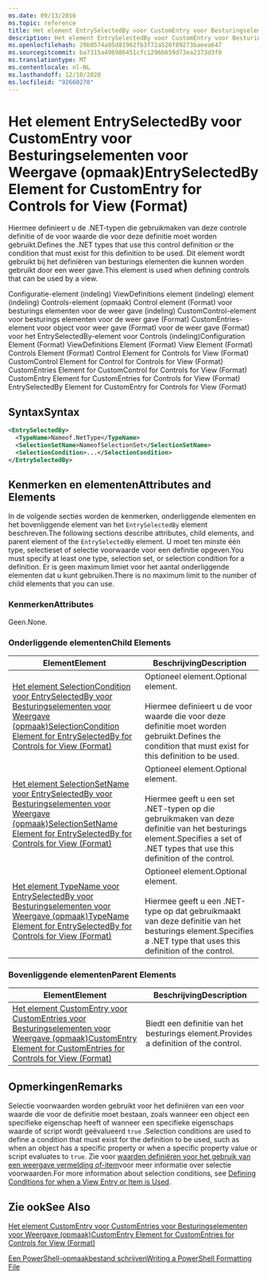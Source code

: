 ```yaml
---
ms.date: 09/13/2016
ms.topic: reference
title: Het element EntrySelectedBy voor CustomEntry voor Besturingselementen voor Weergave (opmaak)
description: Het element EntrySelectedBy voor CustomEntry voor Besturingselementen voor Weergave (opmaak)
ms.openlocfilehash: 29b0574a95d81962fb3f72a526f89273baeea647
ms.sourcegitcommit: ba7315a496986451cfc1296b659d73ea2373d3f0
ms.translationtype: MT
ms.contentlocale: nl-NL
ms.lasthandoff: 12/10/2020
ms.locfileid: "92660270"
---
```

# <a name="entryselectedby-element-for-customentry-for-controls-for-view-format"></a><span data-ttu-id="24afd-103">Het element EntrySelectedBy voor CustomEntry voor Besturingselementen voor Weergave (opmaak)</span><span class="sxs-lookup"><span data-stu-id="24afd-103">EntrySelectedBy Element for CustomEntry for Controls for View (Format)</span></span>

<span data-ttu-id="24afd-104">Hiermee definieert u de .NET-typen die gebruikmaken van deze controle definitie of de voor waarde die voor deze definitie moet worden gebruikt.</span><span class="sxs-lookup"><span data-stu-id="24afd-104">Defines the .NET types that use this control definition or the condition that must exist for this definition to be used.</span></span> <span data-ttu-id="24afd-105">Dit element wordt gebruikt bij het definiëren van besturings elementen die kunnen worden gebruikt door een weer gave.</span><span class="sxs-lookup"><span data-stu-id="24afd-105">This element is used when defining controls that can be used by a view.</span></span>

<span data-ttu-id="24afd-106">Configuratie-element (indeling) ViewDefinitions element (indeling) element (indeling) Controls-element (opmaak) Control element (Format) voor besturings elementen voor de weer gave (indeling) CustomControl-element voor besturings elementen voor de weer gave (Format) CustomEntries-element voor object voor weer gave (Format) voor de weer gave (Format) voor het EntrySelectedBy-element voor Controls (indeling)</span><span class="sxs-lookup"><span data-stu-id="24afd-106">Configuration Element (Format) ViewDefinitions Element (Format) View Element (Format) Controls Element (Format) Control Element for Controls for View (Format) CustomControl Element for Control for Controls for View (Format) CustomEntries Element for CustomControl for Controls for View (Format) CustomEntry Element for CustomEntries for Controls for View (Format) EntrySelectedBy Element for CustomEntry for Controls for View (Format)</span></span>

## <a name="syntax"></a><span data-ttu-id="24afd-107">Syntax</span><span class="sxs-lookup"><span data-stu-id="24afd-107">Syntax</span></span>

```xml
<EntrySelectedBy>
  <TypeName>Nameof.NetType</TypeName>
  <SelectionSetName>NameofSelectionSet</SelectionSetName>
  <SelectionCondition>...</SelectionCondition>
</EntrySelectedBy>
```

## <a name="attributes-and-elements"></a><span data-ttu-id="24afd-108">Kenmerken en elementen</span><span class="sxs-lookup"><span data-stu-id="24afd-108">Attributes and Elements</span></span>

<span data-ttu-id="24afd-109">In de volgende secties worden de kenmerken, onderliggende elementen en het bovenliggende element van het `EntrySelectedBy` element beschreven.</span><span class="sxs-lookup"><span data-stu-id="24afd-109">The following sections describe attributes, child elements, and parent element of the `EntrySelectedBy` element.</span></span> <span data-ttu-id="24afd-110">U moet ten minste één type, selectieset of selectie voorwaarde voor een definitie opgeven.</span><span class="sxs-lookup"><span data-stu-id="24afd-110">You must specify at least one type, selection set, or selection condition for a definition.</span></span> <span data-ttu-id="24afd-111">Er is geen maximum limiet voor het aantal onderliggende elementen dat u kunt gebruiken.</span><span class="sxs-lookup"><span data-stu-id="24afd-111">There is no maximum limit to the number of child elements that you can use.</span></span>

### <a name="attributes"></a><span data-ttu-id="24afd-112">Kenmerken</span><span class="sxs-lookup"><span data-stu-id="24afd-112">Attributes</span></span>

<span data-ttu-id="24afd-113">Geen.</span><span class="sxs-lookup"><span data-stu-id="24afd-113">None.</span></span>

### <a name="child-elements"></a><span data-ttu-id="24afd-114">Onderliggende elementen</span><span class="sxs-lookup"><span data-stu-id="24afd-114">Child Elements</span></span>

|<span data-ttu-id="24afd-115">Element</span><span class="sxs-lookup"><span data-stu-id="24afd-115">Element</span></span>|<span data-ttu-id="24afd-116">Beschrijving</span><span class="sxs-lookup"><span data-stu-id="24afd-116">Description</span></span>|
|-------------|-----------------|
|[<span data-ttu-id="24afd-117">Het element SelectionCondition voor EntrySelectedBy voor Besturingselementen voor Weergave (opmaak)</span><span class="sxs-lookup"><span data-stu-id="24afd-117">SelectionCondition Element for EntrySelectedBy for Controls for View (Format)</span></span>](./selectioncondition-element-for-entryselectedby-for-controls-for-view-format.md)|<span data-ttu-id="24afd-118">Optioneel element.</span><span class="sxs-lookup"><span data-stu-id="24afd-118">Optional element.</span></span><br /><br /> <span data-ttu-id="24afd-119">Hiermee definieert u de voor waarde die voor deze definitie moet worden gebruikt.</span><span class="sxs-lookup"><span data-stu-id="24afd-119">Defines the condition that must exist for this definition to be used.</span></span>|
|[<span data-ttu-id="24afd-120">Het element SelectionSetName voor EntrySelectedBy voor Besturingselementen voor Weergave (opmaak)</span><span class="sxs-lookup"><span data-stu-id="24afd-120">SelectionSetName Element for EntrySelectedBy for Controls for View (Format)</span></span>](./selectionsetname-element-for-entryselectedby-for-controls-for-view-format.md)|<span data-ttu-id="24afd-121">Optioneel element.</span><span class="sxs-lookup"><span data-stu-id="24afd-121">Optional element.</span></span><br /><br /> <span data-ttu-id="24afd-122">Hiermee geeft u een set .NET-typen op die gebruikmaken van deze definitie van het besturings element.</span><span class="sxs-lookup"><span data-stu-id="24afd-122">Specifies a set of .NET types that use this definition of the control.</span></span>|
|[<span data-ttu-id="24afd-123">Het element TypeName voor EntrySelectedBy voor Besturingselementen voor Weergave (opmaak)</span><span class="sxs-lookup"><span data-stu-id="24afd-123">TypeName Element for EntrySelectedBy for Controls for View (Format)</span></span>](./typename-element-for-entryselectedby-for-controls-for-view-format.md)|<span data-ttu-id="24afd-124">Optioneel element.</span><span class="sxs-lookup"><span data-stu-id="24afd-124">Optional element.</span></span><br /><br /> <span data-ttu-id="24afd-125">Hiermee geeft u een .NET-type op dat gebruikmaakt van deze definitie van het besturings element.</span><span class="sxs-lookup"><span data-stu-id="24afd-125">Specifies a .NET type that uses this definition of the control.</span></span>|

### <a name="parent-elements"></a><span data-ttu-id="24afd-126">Bovenliggende elementen</span><span class="sxs-lookup"><span data-stu-id="24afd-126">Parent Elements</span></span>

|<span data-ttu-id="24afd-127">Element</span><span class="sxs-lookup"><span data-stu-id="24afd-127">Element</span></span>|<span data-ttu-id="24afd-128">Beschrijving</span><span class="sxs-lookup"><span data-stu-id="24afd-128">Description</span></span>|
|-------------|-----------------|
|[<span data-ttu-id="24afd-129">Het element CustomEntry voor CustomEntries voor Besturingselementen voor Weergave (opmaak)</span><span class="sxs-lookup"><span data-stu-id="24afd-129">CustomEntry Element for CustomEntries for Controls for View (Format)</span></span>](./customentry-element-for-customentries-for-controls-for-view-format.md)|<span data-ttu-id="24afd-130">Biedt een definitie van het besturings element.</span><span class="sxs-lookup"><span data-stu-id="24afd-130">Provides a definition of the control.</span></span>|

## <a name="remarks"></a><span data-ttu-id="24afd-131">Opmerkingen</span><span class="sxs-lookup"><span data-stu-id="24afd-131">Remarks</span></span>

<span data-ttu-id="24afd-132">Selectie voorwaarden worden gebruikt voor het definiëren van een voor waarde die voor de definitie moet bestaan, zoals wanneer een object een specifieke eigenschap heeft of wanneer een specifieke eigenschaps waarde of script wordt geëvalueerd `true` .</span><span class="sxs-lookup"><span data-stu-id="24afd-132">Selection conditions are used to define a condition that must exist for the definition to be used, such as when an object has a specific property or when a specific property value or script evaluates to `true`.</span></span> <span data-ttu-id="24afd-133">Zie voor [waarden definiëren voor het gebruik van een weergave vermelding of-item](./defining-conditions-for-displaying-data.md)voor meer informatie over selectie voorwaarden.</span><span class="sxs-lookup"><span data-stu-id="24afd-133">For more information about selection conditions, see [Defining Conditions for when a View Entry or Item is Used](./defining-conditions-for-displaying-data.md).</span></span>

## <a name="see-also"></a><span data-ttu-id="24afd-134">Zie ook</span><span class="sxs-lookup"><span data-stu-id="24afd-134">See Also</span></span>

[<span data-ttu-id="24afd-135">Het element CustomEntry voor CustomEntries voor Besturingselementen voor Weergave (opmaak)</span><span class="sxs-lookup"><span data-stu-id="24afd-135">CustomEntry Element for CustomEntries for Controls for View (Format)</span></span>](./customentry-element-for-customentries-for-controls-for-view-format.md)

[<span data-ttu-id="24afd-136">Een PowerShell-opmaakbestand schrijven</span><span class="sxs-lookup"><span data-stu-id="24afd-136">Writing a PowerShell Formatting File</span></span>](./writing-a-powershell-formatting-file.md)
